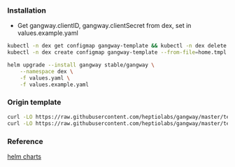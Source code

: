 ### Installation
* Get gangway.clientID, gangway.clientSecret from dex, set in values.example.yaml

```bash
kubectl -n dex get configmap gangway-template && kubectl -n dex delete configmap gangway-template || echo "configmap not exists"
kubectl -n dex create configmap gangway-template --from-file=home.tmpl --from-file=commandline.tmpl

helm upgrade --install gangway stable/gangway \
    --namespace dex \
    -f values.yaml \
    -f values.example.yaml
``` 

### Origin template
```bash
curl -LO https://raw.githubusercontent.com/heptiolabs/gangway/master/templates/commandline.tmpl
curl -LO https://raw.githubusercontent.com/heptiolabs/gangway/master/templates/home.tmpl
```

### Reference
[helm charts](https://github.com/helm/charts)
